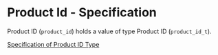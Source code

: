 # Product Id - Specification

Product ID (`product_id`) holds a value of type Product ID (`product_id_t`).

[Specification of Product ID Type](types/product_id-spec.en.md)
